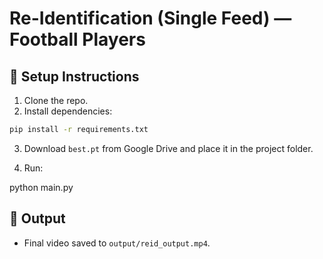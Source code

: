# Re-Identification (Single Feed) — Football Players

## 🔧 Setup Instructions
1. Clone the repo.
2. Install dependencies:

```bash
pip install -r requirements.txt
```

3. Download `best.pt` from Google Drive and place it in the project folder.

4. Run:

python main.py


## 📁 Output
- Final video saved to `output/reid_output.mp4`.
